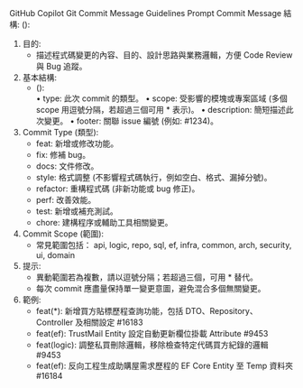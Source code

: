 GitHub Copilot Git Commit Message Guidelines Prompt
Commit Message 結構:
  <type>(<scope>): <description> <footer>
1. 目的:
   - 描述程式碼變更的內容、目的、設計思路與業務邏輯，方便 Code Review 與 Bug 追蹤。
2. 基本結構:
   - <type>(<scope>): <description> <footer>
     • type: 此次 commit 的類型。
     • scope: 受影響的模塊或專案區域 (多個 scope 用逗號分隔，若超過三個可用 * 表示)。
     • description: 簡短描述此次變更。
     • footer: 關聯 issue 編號 (例如: #1234)。
3. Commit Type (類型):
   - feat: 新增或修改功能。
   - fix: 修補 bug。
   - docs: 文件修改。
   - style: 格式調整 (不影響程式碼執行，例如空白、格式、漏掉分號)。
   - refactor: 重構程式碼 (非新功能或 bug 修正)。
   - perf: 改善效能。
   - test: 新增或補充測試。
   - chore: 建構程序或輔助工具相關變更。
4. Commit Scope (範圍):
   - 常見範圍包括：
        api, logic, repo, sql, ef, infra, common, arch, security, ui, domain
5. 提示:
   - 異動範圍若為複數，請以逗號分隔；若超過三個，可用 * 替代。
   - 每次 commit 應盡量保持單一變更意圖，避免混合多個無關變更。
6. 範例:
   - feat(*): 新增買方貼標歷程查詢功能，包括 DTO、Repository、Controller 及相關設定 #16183
   - feat(ef): TrustMail Entity 設定自動更新欄位掛載 Attribute #9453
   - feat(logic): 調整私買刪除邏輯，移除檢查特定代碼買方紀錄的邏輯 #9453
   - feat(ef): 反向工程生成助購屋需求歷程的 EF Core Entity 至 Temp 資料夾 #16184